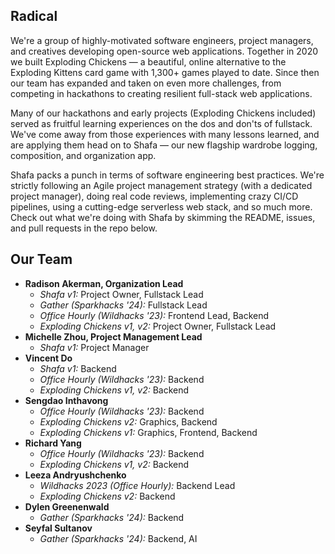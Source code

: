 ## Radical

We're a group of highly-motivated software engineers, project managers, and creatives developing open-source web applications.
Together in 2020 we built Exploding Chickens — a beautiful, online alternative to the Exploding Kittens card game with 1,300+ games played to date.
Since then our team has expanded and taken on even more challenges, from competing in hackathons to creating resilient full-stack web applications.

Many of our hackathons and early projects (Exploding Chickens included) served as fruitful learning experiences on the dos and don'ts of fullstack.
We've come away from those experiences with many lessons learned, and are applying them head on to Shafa — our new flagship wardrobe logging, composition, and organization app.

Shafa packs a punch in terms of software engineering best practices.
We're strictly following an Agile project management strategy (with a dedicated project manager), doing real code reviews, implementing crazy CI/CD pipelines, using a cutting-edge serverless web stack, and so much more.
Check out what we're doing with Shafa by skimming the README, issues, and pull requests in the repo below.

## Our Team

- **Radison Akerman, Organization Lead**
    - *Shafa v1:* Project Owner, Fullstack Lead
    - *Gather (Sparkhacks '24):* Fullstack Lead
    - *Office Hourly (Wildhacks '23):* Frontend Lead, Backend
    - *Exploding Chickens v1, v2:* Project Owner, Fullstack Lead
- **Michelle Zhou, Project Management Lead**
    - *Shafa v1:* Project Manager
- **Vincent Do**
    - *Shafa v1:* Backend
    - *Office Hourly (Wildhacks '23):* Backend
    - *Exploding Chickens v1, v2:* Backend
- **Sengdao Inthavong**
    - *Office Hourly (Wildhacks '23):* Backend
    - *Exploding Chickens v2:* Graphics, Backend
    - *Exploding Chickens v1:* Graphics, Frontend, Backend
- **Richard Yang**
    - *Office Hourly (Wildhacks '23):* Backend
    - *Exploding Chickens v1, v2:* Backend
- **Leeza Andryushchenko**
    - *Wildhacks 2023 (Office Hourly):* Backend Lead
    - *Exploding Chickens v2:* Backend
- **Dylen Greenenwald**
    - *Gather (Sparkhacks '24):* Backend
- **Seyfal Sultanov**
    - *Gather (Sparkhacks '24):* Backend, AI
